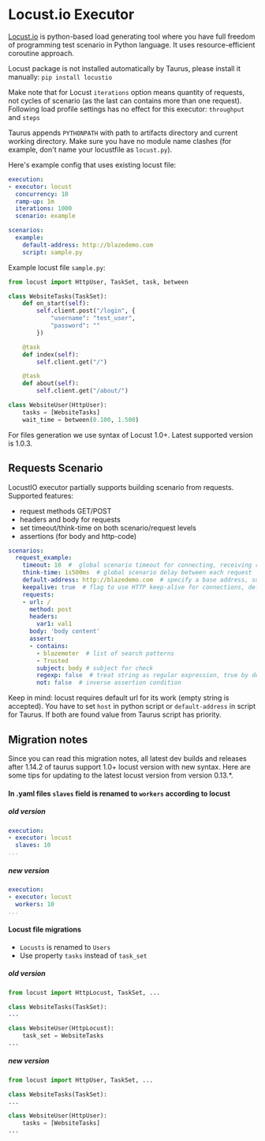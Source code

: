 # Locust.io Executor
[Locust.io](http://locust.io/) is python-based load generating tool where you have full freedom of programming test scenario in Python language. It uses resource-efficient coroutine approach.

Locust package is not installed automatically by Taurus, please install it manually: `pip install locustio`

Make note that for Locust `iterations` option means quantity of requests, not cycles of scenario (as the last can contains more than one request). Following load profile settings has no effect for this executor: `throughput` and `steps` 

Taurus appends `PYTHONPATH` with path to artifacts directory and current working directory. Make sure you have no module name clashes (for example, don't name your locustfile as `locust.py`).

Here's example config that uses existing locust file:

```yaml
execution:
- executor: locust
  concurrency: 10
  ramp-up: 1m
  iterations: 1000
  scenario: example

scenarios:
  example:
    default-address: http://blazedemo.com
    script: sample.py
```

Example locust file `sample.py`:
```python
from locust import HttpUser, TaskSet, task, between

class WebsiteTasks(TaskSet):
    def on_start(self):
        self.client.post("/login", {
            "username": "test_user",
            "password": ""
        })

    @task
    def index(self):
        self.client.get("/")

    @task
    def about(self):
        self.client.get("/about/")

class WebsiteUser(HttpUser):
    tasks = [WebsiteTasks]
    wait_time = between(0.100, 1.500)
```

For files generation we use syntax of Locust 1.0+. Latest supported version is 1.0.3.

## Requests Scenario

LocustIO executor partially supports building scenario from requests. Supported features:

 - request methods GET/POST
 - headers and body for requests
 - set timeout/think-time on both scenario/request levels
 - assertions (for body and http-code)

```yaml
scenarios:
  request_example:
    timeout: 10  #  global scenario timeout for connecting, receiving results, 30 seconds by default
    think-time: 1s500ms  # global scenario delay between each request
    default-address: http://blazedemo.com  # specify a base address, so you can use short urls in requests
    keepalive: true  # flag to use HTTP keep-alive for connections, default is true
    requests:
    - url: /  
      method: post
      headers:
        var1: val1
      body: 'body content'
      assert:
      - contains:
        - blazemeter  # list of search patterns
        - Trusted
        subject: body # subject for check
        regexp: false  # treat string as regular expression, true by default
        not: false  # inverse assertion condition
```

Keep in mind: locust requires default url for its work (empty string is accepted). You have to set `host`
in python script or `default-address` in script for Taurus. If both are found value from Taurus script has priority.
 
## Migration notes

Since you can read this migration notes, all latest dev builds and releases after 1.14.2 of taurus support 1.0+ 
locust version with new syntax. Here are some tips for updating to the latest locust version from version 0.13.*.

#### In .yaml files `slaves` field is renamed to `workers` according to locust

##### old version
```yaml
execution:
- executor: locust
  slaves: 10
...
```
##### new version
```yaml
execution:
- executor: locust
  workers: 10
...
```

#### Locust file migrations
- `Locusts` is renamed to `Users`
- Use property `tasks` instead of `task_set` 

##### old version
```python 
from locust import HttpLocust, TaskSet, ...

class WebsiteTasks(TaskSet):
...

class WebsiteUser(HttpLocust):
    task_set = WebsiteTasks
...
```

##### new version
```python 
from locust import HttpUser, TaskSet, ...

class WebsiteTasks(TaskSet):
...

class WebsiteUser(HttpUser):
    tasks = [WebsiteTasks]
...
```